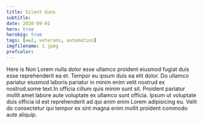 ```yaml
---
title: Silent Guns
subtitle:
date: 2020-09-01
hero: true
herobig: true
tags: [ww2, veterans, automation]
imgfilename: 1.jpeg
prefcolor: 
---
```

Here is Non Lorem nulla dolor esse ullamco proident eiusmod fugiat duis esse reprehenderit ea et. Tempor eu ipsum duis ea elit dolor. Do ullamco pariatur eiusmod laboris pariatur in minim enim velit nostrud ex nostrud.some text.In officia cillum quis minim sunt sit. Proident pariatur mollit amet labore aute voluptate ex ullamco sunt officia. Ipsum ut voluptate duis officia id est reprehenderit ad qui anim enim Lorem adipisicing eu. Velit do consectetur qui tempor ex sint magna enim mollit proident commodo aute aliquip.